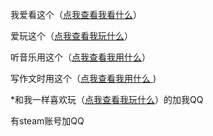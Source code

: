 我爱看这个（[点我查看我看什么](https://www.bilibili.com/)）

爱玩这个（[点我查看我玩什么](https://www.minecraft.net/zh-hans)）

听音乐用这个（[点我查看我用什么](https://y.qq.com/n/ryqq/notfound)）

写作文时用这个（[点我查看我用什么 ](https://yiyan.baidu.com/))

*和我一样喜欢玩（[点我查看我玩什么](https://www.minecraft.net/zh-hans)）的加我QQ

有steam账号加QQ
<!---
MiecraftYYDS/MiecraftYYDS is a ✨ special ✨ repository because its `README.md` (this file) appears on your GitHub profile.
You can click the Preview link to take a look at your changes.
--->
